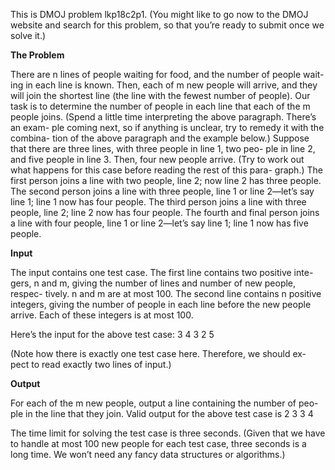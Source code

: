 This is DMOJ problem lkp18c2p1. (You might like to go now to the DMOJ
website and search for this problem, so that you’re ready to submit once we
solve it.)

**The Problem**

There are n lines of people waiting for food, and the number of people wait-
ing in each line is known. Then, each of m new people will arrive, and they
will join the shortest line (the line with the fewest number of people). Our
task is to determine the number of people in each line that each of the m
people joins.
(Spend a little time interpreting the above paragraph. There’s an exam-
ple coming next, so if anything is unclear, try to remedy it with the combina-
tion of the above paragraph and the example below.)
Suppose that there are three lines, with three people in line 1, two peo-
ple in line 2, and five people in line 3. Then, four new people arrive. (Try
to work out what happens for this case before reading the rest of this para-
graph.) The first person joins a line with two people, line 2; now line 2 has
three people. The second person joins a line with three people, line 1 or line
2—let’s say line 1; line 1 now has four people. The third person joins a line
with three people, line 2; line 2 now has four people. The fourth and final
person joins a line with four people, line 1 or line 2—let’s say line 1; line 1
now has five people.

**Input**

The input contains one test case. The first line contains two positive inte-
gers, n and m, giving the number of lines and number of new people, respec-
tively. n and m are at most 100. The second line contains n positive integers,
giving the number of people in each line before the new people arrive. Each
of these integers is at most 100.

Here’s the input for the above test case:
3 4
3 2 5

(Note how there is exactly one test case here. Therefore, we should ex-
pect to read exactly two lines of input.)

**Output**

For each of the m new people, output a line containing the number of peo-
ple in the line that they join.
Valid output for the above test case is
2
3
3
4

The time limit for solving the test case is three seconds. (Given that we
have to handle at most 100 new people for each test case, three seconds is a
long time. We won’t need any fancy data structures or algorithms.)
